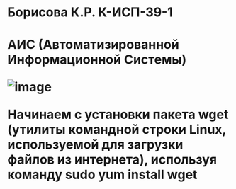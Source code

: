 <h1> Борисова К.Р. К-ИСП-39-1 <h1> 

АИС (Автоматизированной Информационной Системы)  

![image](https://github.com/user-attachments/assets/079ecc14-8b07-4d55-aff2-41dac92cf19c)  

Начинаем с установки пакета wget (утилиты командной строки Linux, используемой для загрузки файлов из интернета), используя команду sudo yum install wget  

